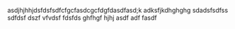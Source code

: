 asdjhjhhjdsfdsfsdfcfgcfasdcgcfdgfdasdfasd;k adksfjkdhghghg
sdadsfsdfss
sdfdsf
dszf
vfvdsf
fdsfds
ghfhgf
hjhj
asdf
adf
fasdf
